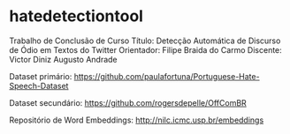 # hatedetectiontool
Trabalho de Conclusão de Curso
Título: Detecção Automática de Discurso de Ódio em Textos do Twitter
Orientador: Filipe Braida do Carmo
Discente: Victor Diniz Augusto Andrade

Dataset primário: https://github.com/paulafortuna/Portuguese-Hate-Speech-Dataset

Dataset secundário: https://github.com/rogersdepelle/OffComBR

Repositório de Word Embeddings: http://nilc.icmc.usp.br/embeddings
